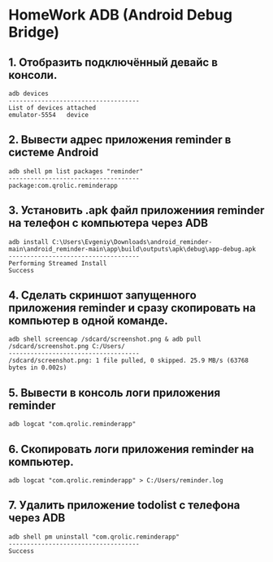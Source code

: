 # HomeWork ADB (Android Debug Bridge)

## 1. Отобразить подключённый девайс в консоли.
	adb devices
    ------------------------------------
	List of devices attached
	emulator-5554   device

 ## 2. Вывести адрес приложения reminder в системе Android
    adb shell pm list packages "reminder" 
    ------------------------------------
    package:com.qrolic.reminderapp 

 ## 3. Установить .apk файл приложениия reminder на телефон с компьютера через  ADB
	adb install C:\Users\Evgeniy\Downloads\android_reminder-main\android_reminder-main\app\build\outputs\apk\debug\app-debug.apk
    ------------------------------------
	Performing Streamed Install
	Success

 ## 4. Сделать скриншот запущенного приложения reminder и сразу скопировать на компьютер в одной команде.
	adb shell screencap /sdcard/screenshot.png & adb pull /sdcard/screenshot.png C:/Users/ 
    ------------------------------------
	/sdcard/screenshot.png: 1 file pulled, 0 skipped. 25.9 MB/s (63768 bytes in 0.002s)

 ## 5. Вывести в консоль логи приложения reminder
	adb logcat "com.qrolic.reminderapp"
	
 ## 6. Скопировать логи приложения reminder на компьютер.
	adb logcat "com.qrolic.reminderapp" > C:/Users/reminder.log

 ## 7. Удалить приложение todolist с телефона через ADB
	adb shell pm uninstall "com.qrolic.reminderapp"
    ------------------------------------
	Success